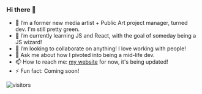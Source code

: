 ### Hi there 👋

- 🔭 I’m a former new media artist + Public Art project manager, turned dev.  I'm still pretty green.
- 🌱 I’m currently learning JS and React, with the goal of someday being a JS wizard!
- 👯 I’m looking to collaborate on anything!  I love working with people!
- 💬 Ask me about how I pivoted into being a mid-life dev.
- 📫 How to reach me: [my website](www.k8hansen.com) for now, it's being updated!
- ⚡ Fun fact: Coming soon!

![visitors](https://visitor-badge.glitch.me/badge?page_id=k8hansen.visitor-badge)
